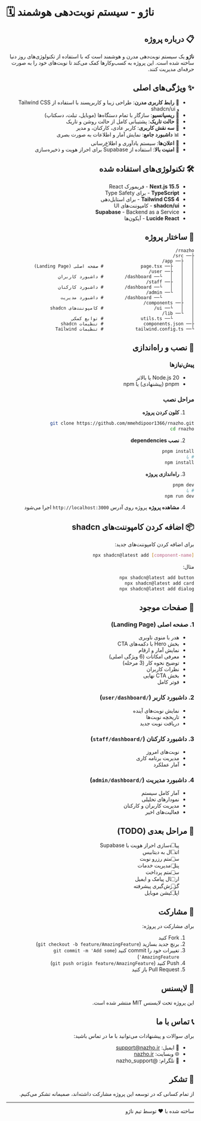 # 🗓️ ناژو - سیستم نوبت‌دهی هوشمند

<div dir="rtl">

## 📋 درباره پروژه

**ناژو** یک سیستم نوبت‌دهی مدرن و هوشمند است که با استفاده از تکنولوژی‌های روز دنیا ساخته شده است. این پروژه به کسب‌وکارها کمک می‌کند تا نوبت‌های خود را به صورت حرفه‌ای مدیریت کنند.

## ✨ ویژگی‌های اصلی

- 🎨 **رابط کاربری مدرن**: طراحی زیبا و کاربرپسند با استفاده از Tailwind CSS و shadcn/ui
- 📱 **ریسپانسیو**: سازگار با تمام دستگاه‌ها (موبایل، تبلت، دسکتاپ)
- 🌙 **حالت تاریک**: پشتیبانی کامل از حالت روشن و تاریک
- 👥 **سه نقش کاربری**: کاربر عادی، کارکنان، و مدیر
- 📊 **داشبورد جامع**: نمایش آمار و اطلاعات به صورت بصری
- 🔔 **اعلان‌ها**: سیستم یادآوری و اطلاع‌رسانی
- 🔐 **امنیت بالا**: استفاده از Supabase برای احراز هویت و ذخیره‌سازی

## 🛠️ تکنولوژی‌های استفاده شده

- **Next.js 15.5** - فریمورک React
- **TypeScript** - برای Type Safety
- **Tailwind CSS 4** - برای استایل‌دهی
- **shadcn/ui** - کامپوننت‌های UI
- **Supabase** - Backend as a Service
- **Lucide React** - آیکون‌ها

## 📁 ساختار پروژه

```
rnazho/
├── src/
│   ├── app/
│   │   ├── page.tsx              # صفحه اصلی (Landing Page)
│   │   ├── user/
│   │   │   └── dashboard/        # داشبورد کاربران
│   │   ├── staff/
│   │   │   └── dashboard/        # داشبورد کارکنان
│   │   └── admin/
│   │       └── dashboard/        # داشبورد مدیریت
│   ├── components/
│   │   └── ui/                   # کامپوننت‌های shadcn
│   └── lib/
│       └── utils.ts              # توابع کمکی
├── components.json               # تنظیمات shadcn
└── tailwind.config.ts            # تنظیمات Tailwind
```

## 🚀 نصب و راه‌اندازی

### پیش‌نیازها

- Node.js 20 یا بالاتر
- pnpm (پیشنهادی) یا npm

### مراحل نصب

1. **کلون کردن پروژه**
```bash
git clone https://github.com/mmehdipoor1366/rnazho.git
cd rnazho
```

2. **نصب dependencies**
```bash
pnpm install
# یا
npm install
```

3. **راه‌اندازی پروژه**
```bash
pnpm dev
# یا
npm run dev
```

4. **مشاهده پروژه**
پروژه روی آدرس `http://localhost:3000` اجرا می‌شود

## 📦 اضافه کردن کامپوننت‌های shadcn

برای اضافه کردن کامپوننت‌های جدید:

```bash
npx shadcn@latest add [component-name]
```

مثال:
```bash
npx shadcn@latest add button
npx shadcn@latest add card
npx shadcn@latest add dialog
```

## 🎨 صفحات موجود

### 1. صفحه اصلی (Landing Page)
- هدر با منوی ناوبری
- بخش Hero با دکمه‌های CTA
- نمایش آمار و ارقام
- معرفی امکانات (6 ویژگی اصلی)
- توضیح نحوه کار (3 مرحله)
- نظرات کاربران
- بخش CTA نهایی
- فوتر کامل

### 2. داشبورد کاربر (`/user/dashboard`)
- نمایش نوبت‌های آینده
- تاریخچه نوبت‌ها
- دریافت نوبت جدید

### 3. داشبورد کارکنان (`/staff/dashboard`)
- نوبت‌های امروز
- مدیریت برنامه کاری
- آمار عملکرد

### 4. داشبورد مدیریت (`/admin/dashboard`)
- آمار کامل سیستم
- نمودارهای تحلیلی
- مدیریت کاربران و کارکنان
- فعالیت‌های اخیر

## 🎯 مراحل بعدی (TODO)

- [ ] پیاده‌سازی احراز هویت با Supabase
- [ ] اتصال به دیتابیس
- [ ] سیستم رزرو نوبت
- [ ] پنل مدیریت خدمات
- [ ] سیستم پرداخت
- [ ] ارسال پیامک و ایمیل
- [ ] گزارش‌گیری پیشرفته
- [ ] اپلیکیشن موبایل

## 🤝 مشارکت

برای مشارکت در پروژه:

1. Fork کنید
2. برنچ جدید بسازید (`git checkout -b feature/AmazingFeature`)
3. تغییرات خود را commit کنید (`git commit -m 'Add some AmazingFeature'`)
4. Push کنید (`git push origin feature/AmazingFeature`)
5. Pull Request باز کنید

## 📝 لایسنس

این پروژه تحت لایسنس MIT منتشر شده است.

## 📞 تماس با ما

برای سوالات و پیشنهادات می‌توانید با ما در تماس باشید:

- 📧 ایمیل: support@nazho.ir
- 🌐 وبسایت: [nazho.ir](https://nazho.ir)
- 💬 تلگرام: @nazho_support

## 🙏 تشکر

از تمام کسانی که در توسعه این پروژه مشارکت داشته‌اند، صمیمانه تشکر می‌کنیم.

---

ساخته شده با ❤️ توسط تیم ناژو

</div>
